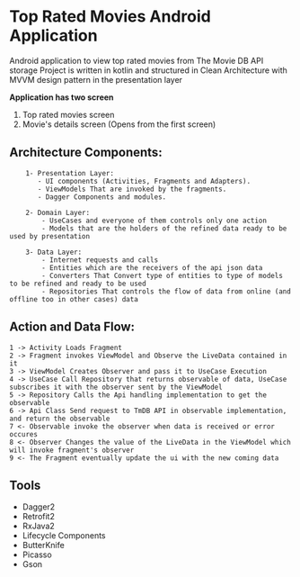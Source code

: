 # Top Rated Movies Android Application  
Android application to view top rated movies from The Movie DB API storage
Project is written in kotlin and structured in Clean Architecture with MVVM design pattern in the presentation layer  
  
**Application has two screen**  
  1. Top rated movies screen  
  2. Movie's details screen (Opens from the first screen)  

## Architecture Components:    
        1- Presentation Layer:  
           - UI components (Activities, Fragments and Adapters).  
           - ViewModels That are invoked by the fragments.  
           - Dagger Components and modules. 
		     
        2- Domain Layer:  
            - UseCases and everyone of them controls only one action  
            - Models that are the holders of the refined data ready to be used by presentation  
			
        3- Data Layer:  
            - Internet requests and calls  
            - Entities which are the receivers of the api json data  
            - Converters That Convert type of entities to type of models to be refined and ready to be used  
            - Repositories That controls the flow of data from online (and offline too in other cases) data  
            
## Action and Data Flow:  
    1 -> Activity Loads Fragment  
    2 -> Fragment invokes ViewModel and Observe the LiveData contained in it  
    3 -> ViewModel Creates Observer and pass it to UseCase Execution  
    4 -> UseCase Call Repository that returns observable of data, UseCase subscribes it with the observer sent by the ViewModel  
    5 -> Repository Calls the Api handling implementation to get the observable  
    6 -> Api Class Send request to TmDB API in observable implementation, and return the observable  
    7 <- Observable invoke the observer when data is received or error occures  
    8 <- Observer Changes the value of the LiveData in the ViewModel which will invoke fragment's observer  
    9 <- The Fragment eventually update the ui with the new coming data  

## Tools  
* Dagger2
* Retrofit2
* RxJava2
* Lifecycle Components  
* ButterKnife
* Picasso
* Gson
            
            
        

